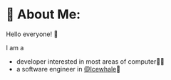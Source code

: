 # 💫 About Me:
Hello everyone! 🤗

I am a 

- developer interested in most areas of computer🧑‍💻
- a software engineer in [@Icewhale](https://github.com/IceWhaleTech)🐳
